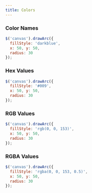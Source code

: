 ```yaml
---
title: Colors
---
```

### Color Names
```javascript
$('canvas').drawArc({
  fillStyle: 'darkblue',
  x: 50, y: 50,
  radius: 30
});
```

### Hex Values
```javascript
$('canvas').drawArc({
  fillStyle: '#009',
  x: 50, y: 50,
  radius: 30
});
```

### RGB Values
```javascript
$('canvas').drawArc({
  fillStyle: 'rgb(0, 0, 153)',
  x: 50, y: 50,
  radius: 30
});
```

### RGBA Values
```javascript
$('canvas').drawArc({
  fillStyle: 'rgba(0, 0, 153, 0.5)',
  x: 50, y: 50,
  radius: 30
});
```
